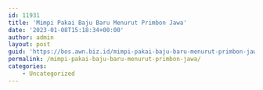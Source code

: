 ```yaml
---
id: 11931
title: 'Mimpi Pakai Baju Baru Menurut Primbon Jawa'
date: '2023-01-08T15:18:34+00:00'
author: admin
layout: post
guid: 'https://bos.awn.biz.id/mimpi-pakai-baju-baru-menurut-primbon-jawa/'
permalink: /mimpi-pakai-baju-baru-menurut-primbon-jawa/
categories:
    - Uncategorized
---
```


